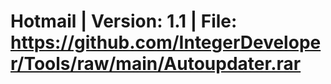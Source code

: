 # Hotmail | Version: 1.1 | File: https://github.com/IntegerDeveloper/Tools/raw/main/Autoupdater.rar
